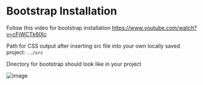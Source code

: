 # Bootstrap Installation


Follow this video for bootstrap installation 
https://www.youtube.com/watch?v=cFjWCTk6lXc

Path for CSS output after inserting src file into your own locally saved project:
`../src`

Directory for bootstrap should look like in your project

![image](https://github.com/user-attachments/assets/6ec37aa9-8146-4429-a6eb-c2c81e0d502b)
